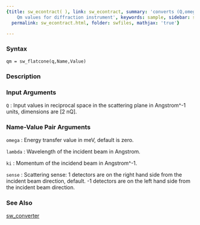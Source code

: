 ```yaml
---
{title: sw_econtract( ), link: sw_econtract, summary: 'converts (Q,omega) values to
    Qm values for diffraction instrument', keywords: sample, sidebar: sw_sidebar,
  permalink: sw_econtract.html, folder: swfiles, mathjax: 'true'}

---
```


### Syntax

`qm = sw_flatcone(q,Name,Value)`

### Description



### Input Arguments

`Q`
: Input values in reciprocal space in the scattering plane in
  Angstrom^-1 units, dimensions are [2 nQ].

### Name-Value Pair Arguments

`omega`
: Energy transfer value in meV, default is zero.

`lambda`
: Wavelength of the incident beam in Angstrom.

`ki`
: Momentum of the incidend beam in Angstrom^-1.

`sense`
: Scattering sense:
      1       detectors are on the right hand side from the
              incident beam direction, default.
     -1       detectors are on the left hand side from the
              incident beam direction.

### See Also

[sw_converter](sw_converter.html)

